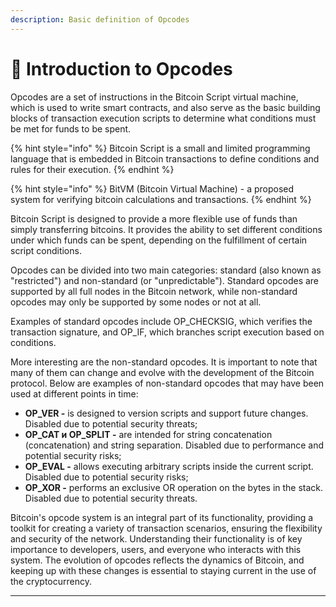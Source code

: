 ```yaml
---
description: Basic definition of Opcodes
---
```


# 📖 Introduction to Opcodes

Opcodes are a set of instructions in the Bitcoin Script virtual machine, which is used to write smart contracts, and also serve as the basic building blocks of transaction execution scripts to determine what conditions must be met for funds to be spent.

{% hint style="info" %}
Bitcoin Script is a small and limited programming language that is embedded in Bitcoin transactions to define conditions and rules for their execution.
{% endhint %}

{% hint style="info" %}
BitVM (Bitcoin Virtual Machine) - a proposed system for verifying bitcoin calculations and transactions.
{% endhint %}

Bitcoin Script is designed to provide a more flexible use of funds than simply transferring bitcoins. It provides the ability to set different conditions under which funds can be spent, depending on the fulfillment of certain script conditions.

Opcodes can be divided into two main categories: standard (also known as "restricted") and non-standard (or "unpredictable"). Standard opcodes are supported by all full nodes in the Bitcoin network, while non-standard opcodes may only be supported by some nodes or not at all.

Examples of standard opcodes include OP\_CHECKSIG, which verifies the transaction signature, and OP\_IF, which branches script execution based on conditions.

More interesting are the non-standard opcodes. It is important to note that many of them can change and evolve with the development of the Bitcoin protocol. Below are examples of non-standard opcodes that may have been used at different points in time:

* **OP\_VER -** is designed to version scripts and support future changes. Disabled due to potential security threats;
* **OP\_CAT и OP\_SPLIT -** are intended for string concatenation (concatenation) and string separation. Disabled due to performance and potential security risks;
* **OP\_EVAL -** allows executing arbitrary scripts inside the current script. Disabled due to potential security risks;
* **OP\_XOR -** performs an exclusive OR operation on the bytes in the stack. Disabled due to potential security threats.

Bitcoin's opcode system is an integral part of its functionality, providing a toolkit for creating a variety of transaction scenarios, ensuring the flexibility and security of the network. Understanding their functionality is of key importance to developers, users, and everyone who interacts with this system. The evolution of opcodes reflects the dynamics of Bitcoin, and keeping up with these changes is essential to staying current in the use of the cryptocurrency.

***
